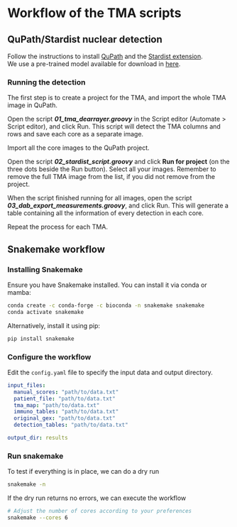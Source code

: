 # Workflow of the TMA scripts

## QuPath/Stardist nuclear detection
Follow the instructions to install [QuPath](https://qupath.github.io/) and 
the [Stardist extension](https://github.com/qupath/qupath-extension-stardist).  
We use a pre-trained model available for download in [here](https://github.com/qupath/models/tree/main/stardist).

### Running the detection

The first step is to create a project for the TMA, and import the whole TMA image in QuPath.

Open the script ***01_tma_dearrayer.groovy*** in the Script editor (Automate > Script editor), and click Run. This script will detect the TMA columns and rows and save each core as a separate image.

Import all the core images to the QuPath project.

Open the script ***02_stardist_script.groovy*** and click **Run for project** (on the three dots beside the Run button). Select all your images. Remember to remove the full TMA image from the list, if you did not remove from the project.

When the script finished running for all images, open the script ***03_dab_export_measurements.groovy***, and click Run. This will generate a table containing all the information of every detection in each core.

Repeat the process for each TMA.

## Snakemake workflow

### Installing Snakemake
Ensure you have Snakemake installed. You can install it via conda or mamba:

```sh
conda create -c conda-forge -c bioconda -n snakemake snakemake
conda activate snakemake
```

Alternatively, install it using pip:
```sh
pip install snakemake
```

### Configure the workflow

Edit the ```config.yaml``` file to specify the input data and output directory.

```yaml
input_files:
  manual_scores: "path/to/data.txt"
  patient_file: "path/to/data.txt"
  tma_map: "path/to/data.txt"
  immuno_tables: "path/to/data.txt"
  original_gex: "path/to/data.txt"
  detection_tables: "path/to/data.txt"

output_dir: results
```

### Run snakemake

To test if everything is in place, we can do a dry run
```sh
snakemake -n
```

If the dry run returns no errors, we can execute the workflow
```sh
# Adjust the number of cores according to your preferences
snakemake --cores 6
```
